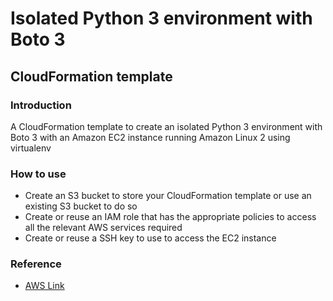 # Isolated Python 3 environment with Boto 3
## CloudFormation template

### Introduction
A CloudFormation template to create an isolated Python 3 environment with Boto 3 with an Amazon EC2 instance running Amazon Linux 2 using virtualenv

### How to use
- Create an S3 bucket to store your CloudFormation template or use an existing S3 bucket to do so
- Create or reuse an IAM role that has the appropriate policies to access all the relevant AWS services required
- Create or reuse a SSH key to use to access the EC2 instance

### Reference
- [AWS Link](https://aws.amazon.com/premiumsupport/knowledge-center/ec2-linux-python3-boto3/)